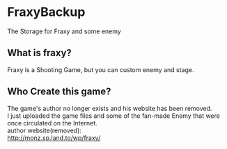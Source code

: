 # FraxyBackup
The Storage for Fraxy and some enemy

## What is fraxy?
Fraxy is a Shooting Game, but you can custom enemy and stage.

## Who Create this game?
The game's author no longer exists and his website has been removed. <br>
I just uploaded the game files and some of the fan-made Enemy that were once circulated on the Internet. <br>
author website(removed): <br>
http://monz.sp.land.to/wp/fraxy/
